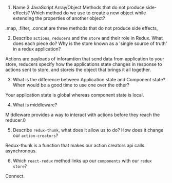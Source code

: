 1.  Name 3 JavaScript Array/Object Methods that do not produce side-effects? Which method do we use to create a new object while extending the properties of another object?

.map, .filter, .concat are three methods that do not produce side effects, 

2.  Describe `actions`, `reducers` and the `store` and their role in Redux. What does each piece do? Why is the store known as a 'single source of truth' in a redux application?

Actions are payloads of inforamtion that send data from application to your store, reducers specify how the applications state changes in response to actions sent to store, and storeis the object that brings it all together.  

3.  What is the difference between Application state and Component state? When would be a good time to use one over the other?

Your application state is global whereas component state is local.

4.  What is middleware?

Middleware provides a way to interact with actions before they reach the reducer.0

5.  Describe `redux-thunk`, what does it allow us to do? How does it change our `action-creators`?

Redux-thunk is a function that makes our action creators api calls asynchronous.

6.  Which `react-redux` method links up our `components` with our `redux store`?

Connect.